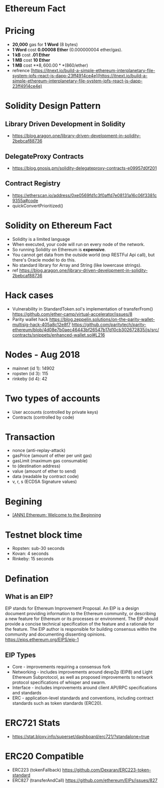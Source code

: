 # Ethereum Fact

# Pricing
- **20,000** gas for **1 Word** (8 bytes)
- **1 Word** cost **0.00008 Ether** (0.000000004 ether/gas).
- **1 kB** cost **.01 Ether**
- **1 MB** cost **10 Ether**
- **1 MB** cost **$8,600.00** ($860/ether)
- refrence [https://itnext.io/build-a-simple-ethereum-interplanetary-file-system-ipfs-react-js-dapp-23ff4914ce4e](https://itnext.io/build-a-simple-ethereum-interplanetary-file-system-ipfs-react-js-dapp-23ff4914ce4e)

# Solidity Design Pattern

## Library Driven Development in Solidity
- https://blog.aragon.one/library-driven-development-in-solidity-2bebcaf88736

## DelegateProxy Contracts
- https://blog.gnosis.pm/solidity-delegateproxy-contracts-e09957d0f201

## Contract Registry
- https://etherscan.io/address/0xe0569fd1c3f0affd7e08131a16c06f3381c9355a#code
- quickConvertPrioritized()

# Solidity on Ethereum Fact
- Solidity is a limited language
- When executed, your code will run on every node of the network.
- So running Solidity on Ethereum is **expensive**.
- You cannot get data from the outside world (exp RESTFul Api call), but there's Oracle model to do this.
- No standard library for Array and String (like lowercase strings).
- ref https://blog.aragon.one/library-driven-development-in-solidity-2bebcaf88736

# Hack cases
- Vulnerability in StandardToken.sol's implementation of transferFrom() https://github.com/ether-camp/virtual-accelerator/issues/8
- Parity wallet hack
https://blog.zeppelin.solutions/on-the-parity-wallet-multisig-hack-405a8c12e8f7
https://github.com/paritytech/parity-ethereum/blob/4d08e7b0aec46443bf26547b17d10cb302672835/js/src/contracts/snippets/enhanced-wallet.sol#L216

# Nodes - Aug 2018
- mainnet (id 1): 14902
- ropsten (id 3): 115
- rinkeby (id 4): 42

# Two types of accounts
- User accounts (controlled by private keys)
- Contracts (controlled by code)

# Transaction
- nonce (anti-replay-attack)
- gasPrice (amount of ether per unit gas)
- gasLimit (maximum gas consumable)
- to (destination address)
- value (amount of ether to send)
- data (readable by contract code)
- v, r, s (ECDSA Signature values)

# Begining
- [[ANN] Ethereum: Welcome to the Beginning](https://bitcointalk.org/index.php?topic=428589.0)

# Testnet block time
- Ropsten: sub-30 seconds
- Kovan: 4 seconds
- Rinkeby: 15 seconds

# Defination
## What is an EIP?
EIP stands for Ethereum Improvement Proposal. An EIP is a design document providing information to the Ethereum community, or describing a new feature for Ethereum or its processes or environment. The EIP should provide a concise technical specification of the feature and a rationale for the feature. The EIP author is responsible for building consensus within the community and documenting dissenting opinions.
https://eips.ethereum.org/EIPS/eip-1

## EIP Types
- Core - improvements requiring a consensus fork
- Networking - includes improvements around devp2p (EIP8) and Light Ethereum Subprotocol, as well as proposed improvements to network protocol specifications of whisper and swarm.
- Interface - includes improvements around client API/RPC specifications and standards
- ERC - application-level standards and conventions, including contract standards such as token standards (ERC20).
 
 # ERC721 Stats
 - https://stat.bloxy.info/superset/dashboard/erc721/?standalone=true

# ERC20 Compatible
- ERC223 (tokenFallback) https://github.com/Dexaran/ERC223-token-standard 
- ERC827 (transferAndCall) https://github.com/ethereum/EIPs/issues/827
